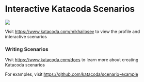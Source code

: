 # Interactive Katacoda Scenarios

[![](http://shields.katacoda.com/katacoda/mikhailosev/count.svg)](https://www.katacoda.com/mikhailosev "Get your profile on Katacoda.com")

Visit https://www.katacoda.com/mikhailosev to view the profile and interactive scenarios

### Writing Scenarios
Visit https://www.katacoda.com/docs to learn more about creating Katacoda scenarios

For examples, visit https://github.com/katacoda/scenario-example
